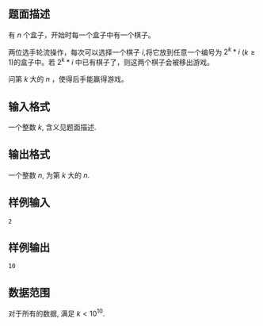 ## 题面描述

有 $n$ 个盒子，开始时每一个盒子中有一个棋子。

两位选手轮流操作，每次可以选择一个棋子 $i$,将它放到任意一个编号为 $2^k * i$ ($k \geq 1$)的盒子中。若 $2^k *i$ 中已有棋子了，则这两个棋子会被移出游戏。

问第 $k$ 大的 $n$ ，使得后手能赢得游戏。

## 输入格式

一个整数 $k$, 含义见题面描述.

## 输出格式

一个整数 $n$, 为第 $k$ 大的 $n$.

## 样例输入

```
2
```

## 样例输出

```
10
```

## 数据范围

对于所有的数据, 满足 $k < 10^{10}$.